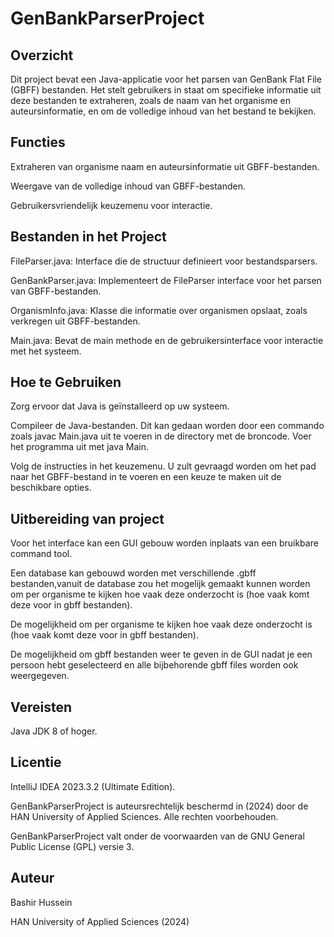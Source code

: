 # GenBankParserProject

## Overzicht
Dit project bevat een Java-applicatie voor het parsen van GenBank Flat File (GBFF) bestanden. Het stelt gebruikers in staat om specifieke informatie uit deze bestanden te extraheren, zoals de naam van het organisme en auteursinformatie, en om de volledige inhoud van het bestand te bekijken.

## Functies
Extraheren van organisme naam en auteursinformatie uit GBFF-bestanden.

Weergave van de volledige inhoud van GBFF-bestanden.

Gebruikersvriendelijk keuzemenu voor interactie.

## Bestanden in het Project
FileParser.java: Interface die de structuur definieert voor bestandsparsers.

GenBankParser.java: Implementeert de FileParser interface voor het parsen van GBFF-bestanden.

OrganismInfo.java: Klasse die informatie over organismen opslaat, zoals verkregen uit GBFF-bestanden.

Main.java: Bevat de main methode en de gebruikersinterface voor interactie met het systeem.

## Hoe te Gebruiken
Zorg ervoor dat Java is geïnstalleerd op uw systeem.

Compileer de Java-bestanden. Dit kan gedaan worden door een commando zoals javac Main.java uit te voeren in de directory met de broncode.
Voer het programma uit met java Main.

Volg de instructies in het keuzemenu. U zult gevraagd worden om het pad naar het GBFF-bestand in te voeren en een keuze te maken uit de beschikbare opties.

## Uitbereiding van project
Voor het interface kan een GUI gebouw worden inplaats van een bruikbare command tool. 

Een database kan gebouwd worden met verschillende .gbff bestanden,vanuit de database zou het mogelijk gemaakt kunnen worden om per organisme te kijken hoe vaak deze onderzocht is (hoe vaak komt deze voor in gbff bestanden).

De mogelijkheid om per organisme te kijken hoe vaak deze onderzocht is (hoe vaak komt deze voor in gbff bestanden).

De mogelijkheid om gbff bestanden weer te geven in de GUI nadat je een persoon hebt geselecteerd en alle bijbehorende gbff files worden ook weergegeven. 


## Vereisten
Java JDK 8 of hoger.

## Licentie
IntelliJ IDEA 2023.3.2 (Ultimate Edition).

GenBankParserProject is auteursrechtelijk beschermd in (2024) door de HAN University of Applied Sciences. Alle rechten voorbehouden.

GenBankParserProject valt onder de voorwaarden van de GNU General Public License (GPL) versie 3.

## Auteur
Bashir Hussein

HAN University of Applied Sciences (2024)
